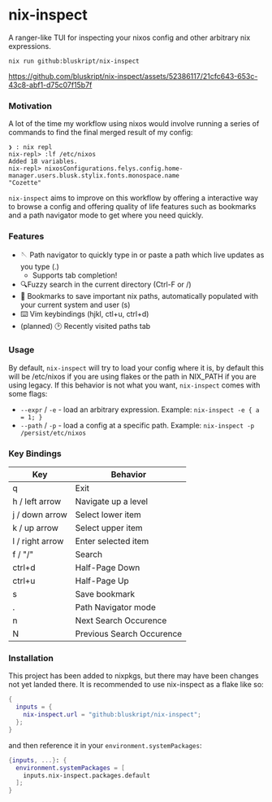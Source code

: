 # nix-inspect

A ranger-like TUI for inspecting your nixos config and other arbitrary nix expressions.

```
nix run github:bluskript/nix-inspect
```


https://github.com/bluskript/nix-inspect/assets/52386117/21cfc643-653c-43c8-abf1-d75c07f15b7f

### Motivation

A lot of the time my workflow using nixos would involve running a series of commands to find the final merged result of my config:
```
❯ : nix repl
nix-repl> :lf /etc/nixos
Added 18 variables.
nix-repl> nixosConfigurations.felys.config.home-manager.users.blusk.stylix.fonts.monospace.name
"Cozette"
```

`nix-inspect` aims to improve on this workflow by offering a interactive way to browse a config and offering quality of life features such as bookmarks and a path navigator mode to get where you need quickly.

### Features
- 🪡 Path navigator to quickly type in or paste a path which live updates as you type (.)
  - Supports tab completion!
- 🔍Fuzzy search in the current directory (Ctrl-F or /)
- 🔖 Bookmarks to save important nix paths, automatically populated with your current system and user (s)
- ⌨️ Vim keybindings (hjkl, ctl+u, ctrl+d)
- (planned) 🕑 Recently visited paths tab

### Usage

By default, `nix-inspect` will try to load your config where it is, by default this will be /etc/nixos if you are using flakes or the path in NIX_PATH if you are using legacy. If this behavior is not what you want, `nix-inspect` comes with some flags:

- `--expr` / `-e` - load an arbitrary expression. Example: `nix-inspect -e { a = 1; }`
- `--path` / `-p` - load a config at a specific path. Example: `nix-inspect -p /persist/etc/nixos`

### Key Bindings

| Key             | Behavior                  |
| --------------- | -------------------       |
| q               | Exit                      |
| h / left arrow  | Navigate up a level       |
| j / down arrow  | Select lower item         |
| k / up arrow    | Select upper item         |
| l / right arrow | Enter selected item       |
| f / "/"         | Search                    |
| ctrl+d          | Half-Page Down            |
| ctrl+u          | Half-Page Up              |
| s               | Save bookmark             |
| .               | Path Navigator mode       |
| n               | Next Search Occurence     |
| N               | Previous Search Occurence |


### Installation
This project has been added to nixpkgs, but there may have been changes not yet landed there. It is recommended to use nix-inspect as a flake like so:
```nix
{
  inputs = {
    nix-inspect.url = "github:bluskript/nix-inspect";
  };
}
```
and then reference it in your `environment.systemPackages`:
```nix
{inputs, ...}: {
  environment.systemPackages = [
    inputs.nix-inspect.packages.default
  ];
}
```
